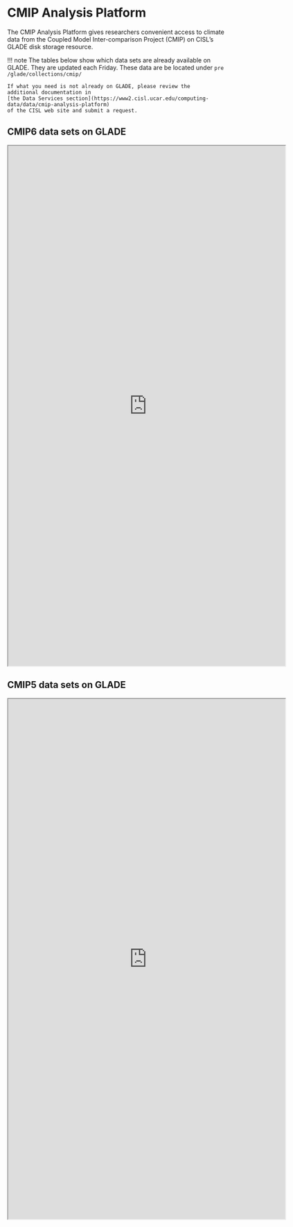 # CMIP Analysis Platform

The CMIP Analysis Platform gives researchers convenient access to
climate data from the Coupled Model Inter-comparison Project (CMIP) on
CISL’s GLADE disk storage resource.

!!! note
    The tables below show which data sets are already available on GLADE.
    They are updated each Friday.  These data are be located under
    ```pre
    /glade/collections/cmip/
    ```

    If what you need is not already on GLADE, please review the
    additional documentation in
    [the Data Services section](https://www2.cisl.ucar.edu/computing-data/data/cmip-analysis-platform)
    of the CISL web site and submit a request.


## CMIP6 data sets on GLADE

<iframe frameborder="1" height="1200" scrolling="yes" src="https://www.cisl.ucar.edu/uss/CMIP_AP/available_cmip6.html" width="640"></iframe></p>

## CMIP5 data sets on GLADE

<p><iframe frameborder="1" height="1200" scrolling="yes" src="https://www.cisl.ucar.edu/uss/CMIP_AP/available_cmip5.html" width="640"></iframe></p>
